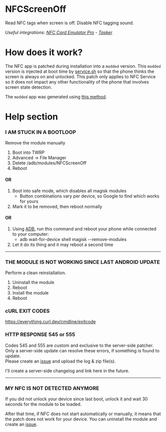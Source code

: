 # NFCScreenOff

Read NFC tags when screen is off. Disable NFC tagging sound.

_Useful integrations: [NFC Card Emulator Pro](https://play.google.com/store/apps/details?id=com.yuanwofei.cardemulator.pro) - [Tasker](https://play.google.com/store/apps/details?id=net.dinglisch.android.taskerm)_

# How does it work?

The NFC app is patched during installation into a `modded` version. This `modded` version is injected at boot time by [service.sh](service.sh) so that the phone thinks the screen is always on and unlocked. This patch only applies to NFC Service so it does not impact any other functionality of the phone that involves screen state detection.

The `modded` app was generated using [this method](https://github.com/lapwat/NfcScreenOffPie).

# Help section

### I AM STUCK IN A BOOTLOOP

Remove the module manually

1. Boot into TWRP
2. Advanced -> File Manager
3. Delete /adb/modules/NFCScreenOff
4. Reboot
#### OR
1. Boot into safe mode, which disables all magisk modules
    * Button combinations vary per device, so Google to find which works for yours
2. Mark it to be removed, then reboot normally
#### OR
1. Using [ADB](https://developer.android.com/tools/releases/platform-tools), run this command and reboot your phone while connected to your computer:
    * adb wait-for-device shell magisk --remove-modules
2. Let it do its thing and it may reboot a second time

---
### THE MODULE IS NOT WORKING SINCE LAST ANDROID UPDATE

Perform a clean reinstallation.

1. Uninstall the module
2. Reboot
3. Install the module
4. Reboot

### cURL EXIT CODES
https://everything.curl.dev/cmdline/exitcode

### HTTP RESPONSE 545 or 555

Codes 545 and 555 are custom and exclusive to the server-side patcher.  
Only a server-side update can resolve these errors, if something is found to update.  
Please create an [issue](https://github.com/Jon8RFC/NfcScreenOff/issues) and upload the log & zip file(s).  

I'll create a server-side changelog and link here in the future.

---
### MY NFC IS NOT DETECTED ANYMORE

If you did not unlock your device since last boot, unlock it and wait 30 seconds for the module to be loaded.

After that time, if NFC does not start automatically or manually, it means that the patch does not work for your device. You can uninstall the module and create an [issue](https://github.com/Jon8RFC/NfcScreenOff/issues).
